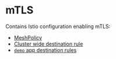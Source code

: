 # mTLS

Contains Istio configuration enabling mTLS:

- [MeshPolicy](./default.yaml)
- [Cluster wide destination rule](./demo-destination-rule.yaml)
- [`demo` app destination rules](./destination-rule-all.yaml)

